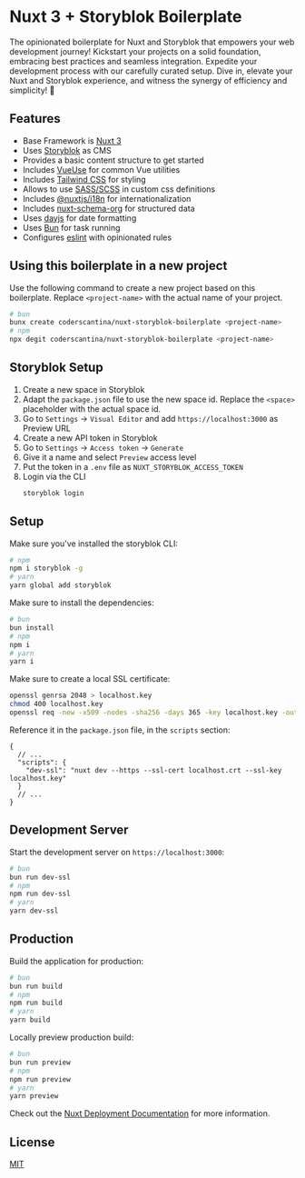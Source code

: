 # Nuxt 3 + Storyblok Boilerplate

The opinionated boilerplate for Nuxt and Storyblok that empowers your web development journey!
Kickstart your projects on a solid foundation, embracing best practices and seamless integration.
Expedite your development process with our carefully curated setup.
Dive in, elevate your Nuxt and Storyblok experience, and witness the synergy of efficiency and simplicity! 🚀

## Features

- Base Framework is [Nuxt 3](https://nuxt.com/docs/getting-started/introduction)
- Uses [Storyblok](https://www.storyblok.com/docs/guide/introduction) as CMS
- Provides a basic content structure to get started
- Includes [VueUse](https://vueuse.org/) for common Vue utilities
- Includes [Tailwind CSS](https://tailwindcss.com/docs) for styling
- Allows to use [SASS/SCSS](https://sass-lang.com/documentation) in custom css definitions
- Includes [@nuxtjs/i18n](https://i18n.nuxtjs.org/) for internationalization
- Includes [nuxt-schema-org](https://nuxt.com/modules/schema-org) for structured data
- Uses [dayjs](https://day.js.org/docs/en/installation/installation) for date formatting
- Uses [Bun](https://bun.sh/) for task running
- Configures [eslint](https://eslint.org/docs/user-guide/getting-started) with opinionated rules

## Using this boilerplate in a new project

Use the following command to create a new project based on this boilerplate. Replace `<project-name>` with the actual name of your project.

```bash
# bun
bunx create coderscantina/nuxt-storyblok-boilerplate <project-name>
# npm
npx degit coderscantina/nuxt-storyblok-boilerplate <project-name>
```

## Storyblok Setup

1. Create a new space in Storyblok
  1. Adapt the `package.json` file to use the new space id. Replace the `<space>` placeholder with the actual space id.
  2. Go to `Settings` -> `Visual Editor` and add `https://localhost:3000` as Preview URL
2. Create a new API token in Storyblok
  1. Go to `Settings` -> `Access token` -> `Generate`
  2. Give it a name and select `Preview` access level
  3. Put the token in a `.env` file as `NUXT_STORYBLOK_ACCESS_TOKEN`
3. Login via the CLI
   ```bash
   storyblok login
   ```

## Setup

Make sure you've installed the storyblok CLI:

```bash
# npm
npm i storyblok -g
# yarn 
yarn global add storyblok
```

Make sure to install the dependencies:

```bash
# bun
bun install
# npm
npm i
# yarn
yarn i
```

Make sure to create a local SSL certificate: 

```bash
openssl genrsa 2048 > localhost.key
chmod 400 localhost.key
openssl req -new -x509 -nodes -sha256 -days 365 -key localhost.key -out localhost.crt
```

Reference it in the `package.json` file, in the `scripts` section:

```json5
{
  // ...
  "scripts": {
    "dev-ssl": "nuxt dev --https --ssl-cert localhost.crt --ssl-key localhost.key"
  }
  // ...
}
```

## Development Server

Start the development server on `https://localhost:3000`:

```bash
# bun
bun run dev-ssl
# npm
npm run dev-ssl
# yarn
yarn dev-ssl
```

## Production

Build the application for production:

```bash
# bun
bun run build
# npm
npm run build
# yarn
yarn build
```

Locally preview production build:

```bash
# bun
bun run preview
# npm
npm run preview
# yarn
yarn preview
```

Check out the [Nuxt Deployment Documentation](https://nuxt.com/docs/getting-started/deployment) for more information.

## License

[MIT](./LICENSE)
